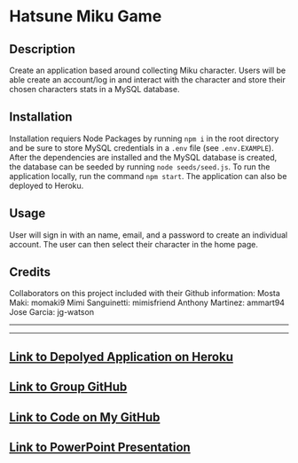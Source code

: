# Hatsune Miku Game

## Description
Create an application based around collecting Miku character. Users will be able create an account/log in and interact with the character and store their chosen characters stats in a MySQL database.

## Installation
Installation requiers Node Packages by running `npm i` in the root directory and be sure to store MySQL credentials in a `.env` file (see `.env.EXAMPLE`). After the dependencies are installed and the MySQL database is created, the database can be seeded by running `node seeds/seed.js`. To run the application locally, run the command `npm start`. The application can also be deployed to Heroku.

## Usage
User will sign in with an name, email, and a password to create an individual account. The user can then select their character in the home page.  

## Credits
Collaborators on this project included with their Github information: 
Mosta Maki: momaki9
Mimi Sanguinetti: mimisfriend
Anthony Martinez: ammart94
Jose Garcia: jg-watson

----
----

## [Link to Depolyed Application on Heroku](https://fierce-tundra-24607.herokuapp.com/)

## [Link to Group GitHub](https://github.com/ayeshaqb/team9_project2)

## [Link to Code on My GitHub](https://github.com/momaki9/miku_game)

## [Link to PowerPoint Presentation](https://docs.google.com/presentation/d/1kDkiXbU2xlwtQRRSMflPgWgD3UfczVkhFf51GychSNs/edit?usp=sharing)